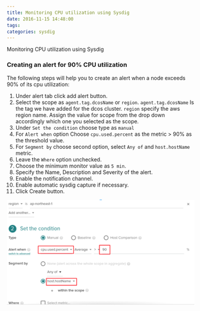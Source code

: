 ```yaml
---
title: Monitoring CPU utilization using Sysdig
date: 2016-11-15 14:48:00
tags:
categories: sysdig
---
```


Monitoring CPU utilization using Sysdig



### Creating an alert for 90% CPU utilization

The following steps will help you to create an alert when a node exceeds 90% of its cpu utilization:
 
1. Under alert tab click add alert button.
2. Select the scope as `agent.tag.dcosName` or `region`. `agent.tag.dcosName` Is the tag we have added for the dcos cluster. `region` specify the aws region name. Assign the value for scope from the drop down accordingly which one you selected as the scope.
3. Under `Set the condition` choose type as `manual`
4. For `Alert when` option Choose `cpu.used.percent` as the metric > 90% as the threshold value.
5. For `Segment by` choose second option, select `Any of` and `host.hostName` metric.
6. Leave the `Where` option unchecked.
7. Choose the minimum monitor value as `5 min`.
8. Specify the Name, Description and Severity of the alert.
9. Enable the notification channel.
10. Enable automatic sysdig capture if necessary.
11. Click Create button.

![creating an alert for 90% CPU utilization](../../images/sysdig/Creating-an-alert-for-90-CPU-utilization.png)